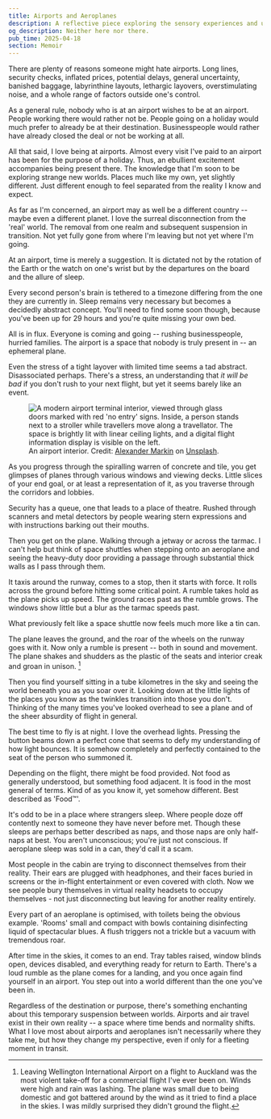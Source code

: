 ```yaml
---
title: Airports and Aeroplanes
description: A reflective piece exploring the sensory experiences and unique perspective gained while navigating the liminal spaces between destinations presented by airports and planes.
og_description: Neither here nor there.
pub_time: 2025-04-18
section: Memoir
---
```


There are plenty of reasons someone might hate airports. Long lines, security checks, inflated prices, potential delays, general uncertainty, banished baggage, labyrinthine layouts, lethargic layovers, overstimulating noise, and a whole range of factors outside one's control.

As a general rule, nobody who is at an airport wishes to be at an airport. People working there would rather not be. People going on a holiday would much prefer to already be at their destination. Businesspeople would rather have already closed the deal or not be working at all.

All that said, I love being at airports. Almost every visit I've paid to an airport has been for the purpose of a holiday. Thus, an ebullient excitement accompanies being present there. The knowledge that I'm soon to be exploring strange new worlds. Places much like my own, yet slightly different. Just different enough to feel separated from the reality I know and expect.

As far as I'm concerned, an airport may as well be a different country -- maybe even a different planet. I love the surreal disconnection from the 'real' world. The removal from one realm and subsequent suspension in transition. Not yet fully gone from where I'm leaving but not yet where I'm going.

At an airport, time is merely a suggestion. It is dictated not by the rotation of the Earth or the watch on one's wrist but by the departures on the board and the allure of sleep.

Every second person's brain is tethered to a timezone differing from the one they are currently in. Sleep remains very necessary but becomes a decidedly abstract concept. You'll need to find some soon though, because you've been up for 29 hours and you're quite missing your own bed.

All is in flux. Everyone is coming and going -- rushing businesspeople, hurried families. The airport is a space that nobody is truly present in -- an ephemeral plane.

Even the stress of a tight layover with limited time seems a tad abstract. Disassociated perhaps. There's a stress, an understanding that _it will be bad_ if you don't rush to your next flight, but yet it seems barely like an event.

<figure class="right">
<img src="https://images.unsplash.com/photo-1659698836158-3beb2c96f3b3?q=80" alt="A modern airport terminal interior, viewed through glass doors marked with red 'no entry' signs. Inside, a person stands next to a stroller while travellers move along a travellator. The space is brightly lit with linear ceiling lights, and a digital flight information display is visible on the left.">
<figcaption>An airport interior. Credit: <a href="https://unsplash.com/@marksphoto">Alexander Markin</a> on <a href="https://unsplash.com/photos/a-person-sitting-in-a-chair-in-a-large-room-with-glass-walls-IPKyHZxPgLQ">Unsplash</a>.</figcaption>
</figure>

As you progress through the spiralling warren of concrete and tile, you get glimpses of planes through various windows and viewing decks. Little slices of your end goal, or at least a representation of it, as you traverse through the corridors and lobbies.

Security has a queue, one that leads to a place of theatre. Rushed through scanners and metal detectors by people wearing stern expressions and with instructions barking out their mouths.

Then you get on the plane. Walking through a jetway or across the tarmac. I can't help but think of space shuttles when stepping onto an aeroplane and seeing the heavy-duty door providing a passage through substantial thick walls as I pass through them.

It taxis around the runway, comes to a stop, then it starts with force. It rolls across the ground before hitting some critical point. A rumble takes hold as the plane picks up speed. The ground races past as the rumble grows. The windows show little but a blur as the tarmac speeds past.

What previously felt like a space shuttle now feels much more like a tin can.

The plane leaves the ground, and the roar of the wheels on the runway goes with it. Now only a rumble is present -- both in sound and movement. The plane shakes and shudders as the plastic of the seats and interior creak and groan in unison. [^1]

Then you find yourself sitting in a tube kilometres in the sky and seeing the world beneath you as you soar over it. Looking down at the little lights of the places you know as the twinkles transition into those you don't. Thinking of the many times you've looked overhead to see a plane and of the sheer absurdity of flight in general.

The best time to fly is at night. I love the overhead lights. Pressing the button beams down a perfect cone that seems to defy my understanding of how light bounces. It is somehow completely and perfectly contained to the seat of the person who summoned it.

Depending on the flight, there might be food provided. Not food as generally understood, but something food adjacent. It is food in the most general of terms. Kind of as you know it, yet somehow different. Best described as 'Food™'.

It's odd to be in a place where strangers sleep. Where people doze off contently next to someone they have never before met. Though these sleeps are perhaps better described as naps, and those naps are only half-naps at best. You aren't unconscious; you're just not conscious. If aeroplane sleep was sold in a can, they'd call it a scam.

Most people in the cabin are trying to disconnect themselves from their reality. Their ears are plugged with headphones, and their faces buried in screens or the in-flight entertainment or even covered with cloth. Now we see people bury themselves in virtual reality headsets to occupy themselves - not just disconnecting but leaving for another reality entirely.

Every part of an aeroplane is optimised, with toilets being the obvious example. 'Rooms' small and compact with bowls containing disinfecting liquid of spectacular blues. A flush triggers not a trickle but a vacuum with tremendous roar.

After time in the skies, it comes to an end. Tray tables raised, window blinds open, devices disabled, and everything ready for return to Earth. There's a loud rumble as the plane comes for a landing, and you once again find yourself in an airport. You step out into a world different than the one you've been in.

Regardless of the destination or purpose, there's something enchanting about this temporary suspension between worlds. Airports and air travel exist in their own reality -- a space where time bends and normality shifts. What I love most about airports and aeroplanes isn't necessarily where they take me, but how they change my perspective, even if only for a fleeting moment in transit.

[^1]: Leaving Wellington International Airport on a flight to Auckland was the most violent take-off for a commercial flight I've ever been on. Winds were high and rain was lashing. The plane was small due to being domestic and got battered around by the wind as it tried to find a place in the skies. I was mildly surprised they didn't ground the flight.

